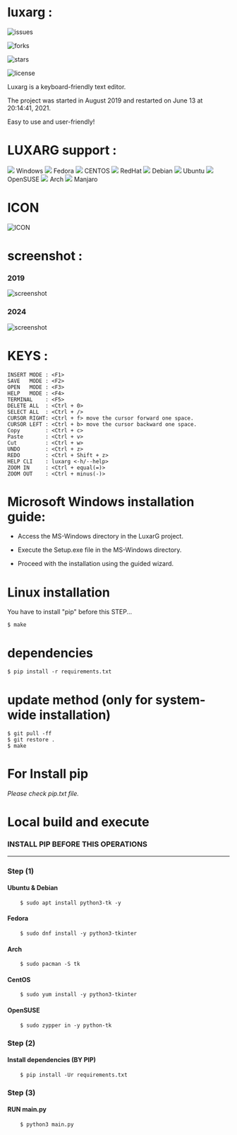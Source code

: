 # luxarg :

![issues](https://img.shields.io/github/issues/amzy-0/luxarg)

![forks](https://img.shields.io/github/forks/amzy-0/luxarg)

![stars](https://img.shields.io/github/stars/amzy-0/luxarg)

![license](https://img.shields.io/github/license/amzy-0/luxarg)


Luxarg is a keyboard-friendly text editor.

The project was started in August 2019 and restarted on June 13 at 20:14:41, 2021.

Easy to use and user-friendly!


# LUXARG support :

![](https://icons.iconarchive.com/icons/igh0zt/ios7-style-metro-ui/72/MetroUI-Folder-OS-Windows-8-icon.png) 
Windows
![](https://icons.iconarchive.com/icons/tatice/operating-systems/48/Fedora-icon.png) 
Fedora
![](https://icons.iconarchive.com/icons/fatcow/farm-fresh/32/centos-icon.png)
CENTOS
![](https://icons.iconarchive.com/icons/saki/nuoveXT/48/Apps-redhat-icon.png)
RedHat
![](https://icons.iconarchive.com/icons/tatice/operating-systems/48/Debian-icon.png)
Debian
![](https://icons.iconarchive.com/icons/tatice/operating-systems/48/Ubuntu-icon.png)
Ubuntu
![](https://icons.iconarchive.com/icons/papirus-team/papirus-apps/48/distributor-logo-opensuse-icon.png)
OpenSUSE
![](https://icons.iconarchive.com/icons/fatcow/farm-fresh/32/arch-linux-icon.png)
Arch
![](https://icons.iconarchive.com/icons/papirus-team/papirus-apps/48/manjaro-welcome-icon.png)
Manjaro

# ICON

![ICON](icon/luxarg.png)


# screenshot :
### 2019
![screenshot](screenshot/1.png)
### 2024
![screenshot](screenshot/2.png)


# KEYS : 

    INSERT MODE : <F1>
    SAVE   MODE : <F2>
    OPEN   MODE : <F3>
    HELP   MODE : <F4>
    TERMINAL 	: <F5>
    DELETE ALL  : <Ctrl + 0>
    SELECT ALL  : <Ctrl + />
    CURSOR RIGHT: <Ctrl + f> move the cursor forward one space.
    CURSOR LEFT : <Ctrl + b> move the cursor backward one space.
    Copy        : <Ctrl + c>
    Paste       : <Ctrl + v>
    Cut         : <Ctrl + w>
    UNDO        : <Ctrl + z>
    REDO        : <Ctrl + Shift + z>
    HELP CLI    : luxarg <-h/--help>
    ZOOM IN     : <Ctrl + equal(=)>
    ZOOM OUT    : <Ctrl + minus(-)>



# Microsoft Windows installation guide: 

- Access the MS-Windows directory in the LuxarG project.

- Execute the Setup.exe file in the MS-Windows directory. 

- Proceed with the installation using the guided wizard.


# Linux installation

You have to install "pip" before this STEP...   

    $ make 

    
# dependencies
    
    $ pip install -r requirements.txt

# update method (only for system-wide installation)

    $ git pull -ff
    $ git restore . 
    $ make 
    


# For Install pip
*Please check pip.txt file.*


# Local build and execute

### INSTALL PIP BEFORE THIS OPERATIONS
****


### Step (1)
#### Ubuntu & Debian
        $ sudo apt install python3-tk -y  



#### Fedora
	    $ sudo dnf install -y python3-tkinter 



#### Arch
	    $ sudo pacman -S tk 



#### CentOS
	    $ sudo yum install -y python3-tkinter 



#### OpenSUSE
	    $ sudo zypper in -y python-tk 
    

### Step (2)
#### Install dependencies (BY PIP)
        $ pip install -Ur requirements.txt

### Step (3)
#### RUN main.py         
        $ python3 main.py
